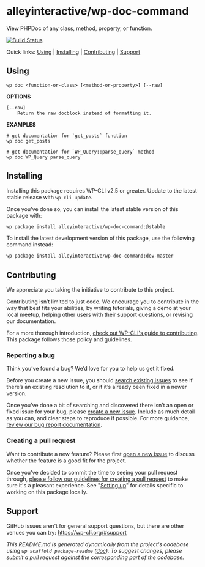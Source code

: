 alleyinteractive/wp-doc-command
===============================

View PHPDoc of any class, method, property, or function.

[![Build Status](https://travis-ci.org/alleyinteractive/wp-doc-command.svg?branch=master)](https://travis-ci.org/alleyinteractive/wp-doc-command)

Quick links: [Using](#using) | [Installing](#installing) | [Contributing](#contributing) | [Support](#support)

## Using

~~~
wp doc <function-or-class> [<method-or-property>] [--raw]
~~~

**OPTIONS**

    [--raw]
        Return the raw docblock instead of formatting it.

**EXAMPLES**

    # get documentation for `get_posts` function
    wp doc get_posts

    # get documentation for `WP_Query::parse_query` method
    wp doc WP_Query parse_query


## Installing

Installing this package requires WP-CLI v2.5 or greater. Update to the latest stable release with `wp cli update`.

Once you've done so, you can install the latest stable version of this package with:

```bash
wp package install alleyinteractive/wp-doc-command:@stable
```

To install the latest development version of this package, use the following command instead:

```bash
wp package install alleyinteractive/wp-doc-command:dev-master
```

## Contributing

We appreciate you taking the initiative to contribute to this project.

Contributing isn’t limited to just code. We encourage you to contribute in the way that best fits your abilities, by writing tutorials, giving a demo at your local meetup, helping other users with their support questions, or revising our documentation.

For a more thorough introduction, [check out WP-CLI's guide to contributing](https://make.wordpress.org/cli/handbook/contributing/). This package follows those policy and guidelines.

### Reporting a bug

Think you’ve found a bug? We’d love for you to help us get it fixed.

Before you create a new issue, you should [search existing issues](https://github.com/alleyinteractive/wp-doc-command/issues?q=label%3Abug%20) to see if there’s an existing resolution to it, or if it’s already been fixed in a newer version.

Once you’ve done a bit of searching and discovered there isn’t an open or fixed issue for your bug, please [create a new issue](https://github.com/alleyinteractive/wp-doc-command/issues/new). Include as much detail as you can, and clear steps to reproduce if possible. For more guidance, [review our bug report documentation](https://make.wordpress.org/cli/handbook/bug-reports/).

### Creating a pull request

Want to contribute a new feature? Please first [open a new issue](https://github.com/alleyinteractive/wp-doc-command/issues/new) to discuss whether the feature is a good fit for the project.

Once you've decided to commit the time to seeing your pull request through, [please follow our guidelines for creating a pull request](https://make.wordpress.org/cli/handbook/pull-requests/) to make sure it's a pleasant experience. See "[Setting up](https://make.wordpress.org/cli/handbook/pull-requests/#setting-up)" for details specific to working on this package locally.

## Support

GitHub issues aren't for general support questions, but there are other venues you can try: https://wp-cli.org/#support


*This README.md is generated dynamically from the project's codebase using `wp scaffold package-readme` ([doc](https://github.com/wp-cli/scaffold-package-command#wp-scaffold-package-readme)). To suggest changes, please submit a pull request against the corresponding part of the codebase.*
